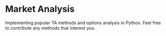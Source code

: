 # Market Analysis

Implementing popular TA methods and options analysis in Python. Feel free to contribute any methods that interest you. 
